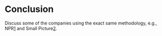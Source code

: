 # Conclusion

Discuss some of the companies using the exact same methodology, e.g., NPR[1] and Small Picture[2].

[1]: http://blog.apps.npr.org/2013/02/14/app-template-redux.html
[2]: http://threads2.scripting.com/2013/march/somethingTechiesWillAppreciate
